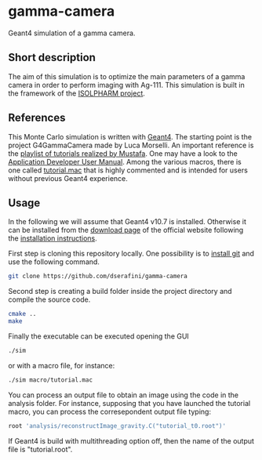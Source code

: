 # gamma-camera

Geant4 simulation of a gamma camera.

## Short description

The aim of this simulation is to optimize the main parameters of a gamma camera in order to perform imaging with Ag-111. This simulation is built in the framework of the [ISOLPHARM project](https://isolpharm.pd.infn.it/web/).

## References

This Monte Carlo simulation is written with [Geant4](https://geant4.web.cern.ch/). The starting point is the project G4GammaCamera made by Luca Morselli. An important reference is the [playlist of tutorials realized by Mustafa](https://www.youtube.com/watch?v=Lxb4WZyKeCE&list=PLLybgCU6QCGWgzNYOV0SKen9vqg4KXeVL). One may have a look to the [Application Developer User Manual](https://geant4-userdoc.web.cern.ch/UsersGuides/ForApplicationDeveloper/html/index.html). Among the various macros, there is one called [tutorial.mac](https://github.com/dserafini/gamma-camera/blob/moby/macro/tutorial.mac) that is highly commented and is intended for users without previous Geant4 experience.

## Usage

In the following we will assume that Geant4 v10.7 is installed. Otherwise it can be installed from the [download page](https://geant4.web.cern.ch/download/10.7.4.html) of the official website following the [installation instructions](https://geant4-userdoc.web.cern.ch/UsersGuides/InstallationGuide/html/index.html).

First step is cloning this repository locally. One possibility is to [install git](https://github.com/git-guides/install-git) and use the following command.
````bash
git clone https://github.com/dserafini/gamma-camera
````

Second step is creating a build folder inside the project directory and compile the source code.
````bash
cmake ..
make
````

Finally the executable can be executed opening the GUI
````bash
./sim
````
or with a macro file, for instance:
````bash
./sim macro/tutorial.mac
````

You can process an output file to obtain an image using the code in the analysis folder. For instance, supposing that you have launched the tutorial macro, you can process the corresepondent output file typing:
````bash
root 'analysis/reconstructImage_gravity.C("tutorial_t0.root")'
````
If Geant4 is build with multithreading option off, then the name of the output file is "tutorial.root".
